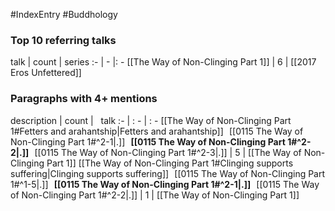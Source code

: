 #IndexEntry #Buddhology

### Top 10 referring talks
talk | count | series
:- | - |: -
[[The Way of Non-Clinging Part 1]] | 6 | [[2017 Eros Unfettered]]

### Paragraphs with 4+ mentions
description | count | &nbsp;&nbsp;talk
:- | : - | : -
[[The Way of Non-Clinging Part 1#Fetters and arahantship\|Fetters and arahantship]] &nbsp;&nbsp;[[0115 The Way of Non-Clinging Part 1#^2-1\|.]] &nbsp; **[[0115 The Way of Non-Clinging Part 1#^2-2\|.]]** &nbsp; [[0115 The Way of Non-Clinging Part 1#^2-3\|.]] | 5 | [[The Way of Non-Clinging Part 1]]
[[The Way of Non-Clinging Part 1#Clinging supports suffering\|Clinging supports suffering]] &nbsp;&nbsp;[[0115 The Way of Non-Clinging Part 1#^1-5\|.]] &nbsp; **[[0115 The Way of Non-Clinging Part 1#^2-1\|.]]** &nbsp; [[0115 The Way of Non-Clinging Part 1#^2-2\|.]] | 1 | [[The Way of Non-Clinging Part 1]]

